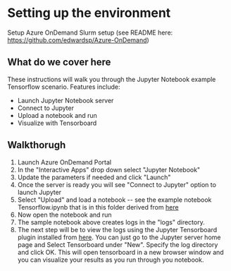 # Setting up the environment

Setup Azure OnDemand Slurm setup (see README here: https://github.com/edwardsp/Azure-OnDemand)

## What do we cover here

These instructions will walk you through the Jupyter Notebook example Tensorflow scenario.  Features include:

* Launch Jupyter Notebook server
* Connect to Jupyter
* Upload a notebook and run 
* Visualize with Tensorboard

## Walkthorugh

1. Launch Azure OnDemand Portal
2. In the "Interactive Apps" drop down select "Jupyter Notebook"
3. Update the parameters if needed and click "Launch"
4. Once the server is ready you will see "Connect to Jupyter" option to launch Jupyter
5. Select "Upload" and load a notebook -- see the example notebook Tensorflow.ipynb that is in this folder derived from [here](https://github.com/tensorflow/tensorboard/blob/master/docs/tensorboard_in_notebooks.ipynb)
6. Now open the notebook and run
7. The sample notebook above creates logs in the "logs" directory. 
8. The next step will be to view the logs using the Jupyter Tensorboard plugin installed from [here](https://pypi.org/project/jupyter-tensorboard/). You can just go to the Jupyter server home page and Select Tensorboard under "New". Specify the log directory and click OK. This will open tensorboard in a new browser window and you can visualize your results as you run through you notebook.  


